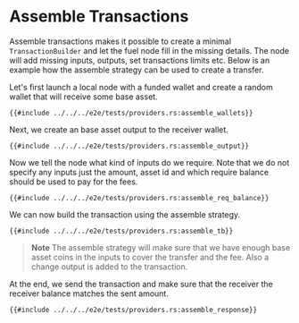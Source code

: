 # Assemble Transactions

Assemble transactions makes it possible to create a minimal `TransactionBuilder` and let the fuel node fill in the missing details. The node will add missing inputs, outputs, set transactions limits etc. Below is an example how the assemble strategy can be used to create a transfer.

Let's first launch a local node with a funded wallet and create a random wallet that will receive some base asset.

```rust,ignore
{{#include ../../../e2e/tests/providers.rs:assemble_wallets}}
```

Next, we create an base asset output to the receiver wallet.

```rust,ignore
{{#include ../../../e2e/tests/providers.rs:assemble_output}}
```

Now we tell the node what kind of inputs do we require. Note that we do not specify any inputs just the amount, asset id and which require balance should be used to pay for the fees.

```rust,ignore
{{#include ../../../e2e/tests/providers.rs:assemble_req_balance}}
```

We can now build the transaction using the assemble strategy.

```rust,ignore
{{#include ../../../e2e/tests/providers.rs:assemble_tb}}
```

> **Note** The assemble strategy will make sure that we have enough base asset coins in the inputs to cover the transfer and the fee. Also a change output is added to the transaction.

At the end, we send the transaction and make sure that the receiver the receiver balance matches the sent amount.

```rust,ignore
{{#include ../../../e2e/tests/providers.rs:assemble_response}}
```
